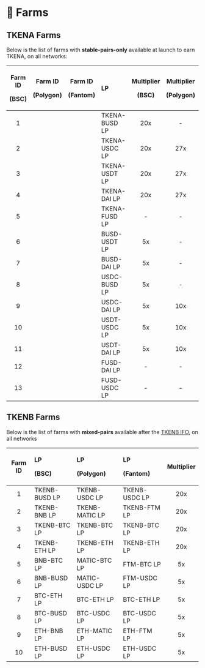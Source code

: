 # 🚜 Farms

## TKENA Farms

Below is the list of farms with **stable-pairs-only** available at launch to earn TKENA, on all networks:

<table>
  <thead>
    <tr>
      <th style="text-align:center">
        <p>Farm ID</p>
        <p>(BSC)</p>
      </th>
      <th style="text-align:center">
        <p>Farm ID</p>
        <p>(Polygon)</p>
      </th>
      <th style="text-align:center">
        <p>Farm ID</p>
        <p>(Fantom)</p>
      </th>
      <th style="text-align:left">LP</th>
      <th style="text-align:center">
        <p>Multiplier</p>
        <p>(BSC)</p>
      </th>
      <th style="text-align:center">
        <p>Multiplier</p>
        <p>(Polygon)</p>
      </th>
      <th style="text-align:center">
        <p>Multiplier</p>
        <p>(Fantom)</p>
      </th>
    </tr>
  </thead>
  <tbody>
    <tr>
      <td style="text-align:center">1</td>
      <td style="text-align:center"></td>
      <td style="text-align:center"></td>
      <td style="text-align:left">TKENA-BUSD LP</td>
      <td style="text-align:center">20x</td>
      <td style="text-align:center">-</td>
      <td style="text-align:center">-</td>
    </tr>
    <tr>
      <td style="text-align:center">2</td>
      <td style="text-align:center"></td>
      <td style="text-align:center"></td>
      <td style="text-align:left">TKENA-USDC LP</td>
      <td style="text-align:center">20x</td>
      <td style="text-align:center">27x</td>
      <td style="text-align:center">27x</td>
    </tr>
    <tr>
      <td style="text-align:center">3</td>
      <td style="text-align:center"></td>
      <td style="text-align:center"></td>
      <td style="text-align:left">TKENA-USDT LP</td>
      <td style="text-align:center">20x</td>
      <td style="text-align:center">27x</td>
      <td style="text-align:center">-</td>
    </tr>
    <tr>
      <td style="text-align:center">4</td>
      <td style="text-align:center"></td>
      <td style="text-align:center"></td>
      <td style="text-align:left">TKENA-DAI LP</td>
      <td style="text-align:center">20x</td>
      <td style="text-align:center">27x</td>
      <td style="text-align:center">27x</td>
    </tr>
    <tr>
      <td style="text-align:center">5</td>
      <td style="text-align:center"></td>
      <td style="text-align:center"></td>
      <td style="text-align:left">TKENA-FUSD LP</td>
      <td style="text-align:center">-</td>
      <td style="text-align:center">-</td>
      <td style="text-align:center">27x</td>
    </tr>
    <tr>
      <td style="text-align:center">6</td>
      <td style="text-align:center"></td>
      <td style="text-align:center"></td>
      <td style="text-align:left">BUSD-USDT LP</td>
      <td style="text-align:center">5x</td>
      <td style="text-align:center">-</td>
      <td style="text-align:center">-</td>
    </tr>
    <tr>
      <td style="text-align:center">7</td>
      <td style="text-align:center"></td>
      <td style="text-align:center"></td>
      <td style="text-align:left">BUSD-DAI LP</td>
      <td style="text-align:center">5x</td>
      <td style="text-align:center">-</td>
      <td style="text-align:center">-</td>
    </tr>
    <tr>
      <td style="text-align:center">8</td>
      <td style="text-align:center"></td>
      <td style="text-align:center"></td>
      <td style="text-align:left">USDC-BUSD LP</td>
      <td style="text-align:center">5x</td>
      <td style="text-align:center">-</td>
      <td style="text-align:center">-</td>
    </tr>
    <tr>
      <td style="text-align:center">9</td>
      <td style="text-align:center"></td>
      <td style="text-align:center"></td>
      <td style="text-align:left">USDC-DAI LP</td>
      <td style="text-align:center">5x</td>
      <td style="text-align:center">10x</td>
      <td style="text-align:center">10x</td>
    </tr>
    <tr>
      <td style="text-align:center">10</td>
      <td style="text-align:center"></td>
      <td style="text-align:center"></td>
      <td style="text-align:left">USDT-USDC LP</td>
      <td style="text-align:center">5x</td>
      <td style="text-align:center">10x</td>
      <td style="text-align:center">-</td>
    </tr>
    <tr>
      <td style="text-align:center">11</td>
      <td style="text-align:center"></td>
      <td style="text-align:center"></td>
      <td style="text-align:left">USDT-DAI LP</td>
      <td style="text-align:center">5x</td>
      <td style="text-align:center">10x</td>
      <td style="text-align:center">-</td>
    </tr>
    <tr>
      <td style="text-align:center">12</td>
      <td style="text-align:center"></td>
      <td style="text-align:center"></td>
      <td style="text-align:left">FUSD-DAI LP</td>
      <td style="text-align:center">-</td>
      <td style="text-align:center">-</td>
      <td style="text-align:center">10x</td>
    </tr>
    <tr>
      <td style="text-align:center">13</td>
      <td style="text-align:center"></td>
      <td style="text-align:center"></td>
      <td style="text-align:left">FUSD-USDC LP</td>
      <td style="text-align:center">-</td>
      <td style="text-align:center">-</td>
      <td style="text-align:center">10x</td>
    </tr>
  </tbody>
</table>

## TKENB Farms

Below is the list of farms with **mixed-pairs** available after the [TKENB IFO](tkenb-ifo.md), on all networks

<table>
  <thead>
    <tr>
      <th style="text-align:center">Farm ID</th>
      <th style="text-align:left">
        <p>LP</p>
        <p>(BSC)</p>
      </th>
      <th style="text-align:left">
        <p>LP</p>
        <p>(Polygon)</p>
      </th>
      <th style="text-align:left">
        <p>LP</p>
        <p>(Fantom)</p>
      </th>
      <th style="text-align:center">Multiplier</th>
    </tr>
  </thead>
  <tbody>
    <tr>
      <td style="text-align:center">1</td>
      <td style="text-align:left">TKENB-BUSD LP</td>
      <td style="text-align:left">TKENB-USDC LP</td>
      <td style="text-align:left">TKENB-USDC LP</td>
      <td style="text-align:center">20x</td>
    </tr>
    <tr>
      <td style="text-align:center">2</td>
      <td style="text-align:left">TKENB-BNB LP</td>
      <td style="text-align:left">TKENB-MATIC LP</td>
      <td style="text-align:left">TKENB-FTM LP</td>
      <td style="text-align:center">20x</td>
    </tr>
    <tr>
      <td style="text-align:center">3</td>
      <td style="text-align:left">TKENB-BTC LP</td>
      <td style="text-align:left">TKENB-BTC LP</td>
      <td style="text-align:left">TKENB-BTC LP</td>
      <td style="text-align:center">20x</td>
    </tr>
    <tr>
      <td style="text-align:center">4</td>
      <td style="text-align:left">TKENB-ETH LP</td>
      <td style="text-align:left">TKENB-ETH LP</td>
      <td style="text-align:left">TKENB-ETH LP</td>
      <td style="text-align:center">20x</td>
    </tr>
    <tr>
      <td style="text-align:center">5</td>
      <td style="text-align:left">BNB-BTC LP</td>
      <td style="text-align:left">MATIC-BTC LP</td>
      <td style="text-align:left">FTM-BTC LP</td>
      <td style="text-align:center">5x</td>
    </tr>
    <tr>
      <td style="text-align:center">6</td>
      <td style="text-align:left">BNB-BUSD LP</td>
      <td style="text-align:left">MATIC-USDC LP</td>
      <td style="text-align:left">FTM-USDC LP</td>
      <td style="text-align:center">5x</td>
    </tr>
    <tr>
      <td style="text-align:center">7</td>
      <td style="text-align:left">BTC-ETH LP</td>
      <td style="text-align:left">BTC-ETH LP</td>
      <td style="text-align:left">BTC-ETH LP</td>
      <td style="text-align:center">5x</td>
    </tr>
    <tr>
      <td style="text-align:center">8</td>
      <td style="text-align:left">BTC-BUSD LP</td>
      <td style="text-align:left">BTC-USDC LP</td>
      <td style="text-align:left">BTC-USDC LP</td>
      <td style="text-align:center">5x</td>
    </tr>
    <tr>
      <td style="text-align:center">9</td>
      <td style="text-align:left">ETH-BNB LP</td>
      <td style="text-align:left">ETH-MATIC LP</td>
      <td style="text-align:left">ETH-FTM LP</td>
      <td style="text-align:center">5x</td>
    </tr>
    <tr>
      <td style="text-align:center">10</td>
      <td style="text-align:left">ETH-BUSD LP</td>
      <td style="text-align:left">ETH-USDC LP</td>
      <td style="text-align:left">ETH-USDC LP</td>
      <td style="text-align:center">5x</td>
    </tr>
  </tbody>
</table>

